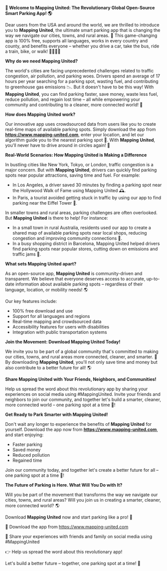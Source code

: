 **🚀 Welcome to Mapping United: The Revolutionary Global Open-Source Smart Parking App! 🌎**

Dear users from the USA and around the world, we are thrilled to introduce you to **Mapping United**, the ultimate smart parking app that is changing the way we navigate our cities, towns, and rural areas. 🌟 This game-changing app is 100% free, supports all languages, works in every country and county, and benefits everyone – whether you drive a car, take the bus, ride a train, bike, or walk! 🚴‍♂️🚌🚂

**Why do we need Mapping United?**

The world's cities are facing unprecedented challenges related to traffic congestion, air pollution, and parking woes. Drivers spend an average of 17 hours per year searching for a parking spot, wasting fuel, and contributing to greenhouse gas emissions 📉. But it doesn't have to be this way! With **Mapping United**, you can find parking faster, save money, waste less fuel, reduce pollution, and regain lost time – all while empowering your community and contributing to a cleaner, more connected world! 🌟

**How does Mapping United work?**

Our innovative app uses crowdsourced data from users like you to create real-time maps of available parking spots. Simply download the app from **https://www.mapping-united.com**, enter your location, and let our algorithm guide you to the nearest parking spot 📍. With **Mapping United**, you'll never have to drive around in circles again! 🚗

**Real-World Scenarios: How Mapping United is Making a Difference**

In bustling cities like New York, Tokyo, or London, traffic congestion is a major concern. But with **Mapping United**, drivers can quickly find parking spots near popular attractions, saving time and fuel. For example:

* In Los Angeles, a driver saved 30 minutes by finding a parking spot near the Hollywood Walk of Fame using Mapping United 🕰️.
* In Paris, a tourist avoided getting stuck in traffic by using our app to find parking near the Eiffel Tower 🗼️.

In smaller towns and rural areas, parking challenges are often overlooked. But **Mapping United** is there to help! For instance:

* In a small town in rural Australia, residents used our app to create a shared map of available parking spots near local shops, reducing congestion and improving community connections 💬.
* In a busy shopping district in Barcelona, Mapping United helped drivers find parking spots near popular stores, cutting down on emissions and traffic jams 🚀.

**What sets Mapping United apart?**

As an open-source app, **Mapping United** is community-driven and transparent. We believe that everyone deserves access to accurate, up-to-date information about available parking spots – regardless of their language, location, or mobility needs! 🌎

Our key features include:

* 100% free download and use
* Support for all languages and regions
* Real-time mapping and crowdsourced data
* Accessibility features for users with disabilities
* Integration with public transportation systems

**Join the Movement: Download Mapping United Today!**

We invite you to be part of a global community that's committed to making our cities, towns, and rural areas more connected, cleaner, and smarter. 🌟 By downloading **Mapping United**, you'll not only save time and money but also contribute to a better future for all! 🌎

**Share Mapping United with Your Friends, Neighbors, and Communities!**

Help us spread the word about this revolutionary app by sharing your experiences on social media using #MappingUnited. Invite your friends and neighbors to join our community, and together let's build a smarter, cleaner, more connected world – one parking spot at a time 🌟!

**Get Ready to Park Smarter with Mapping United!**

Don't wait any longer to experience the benefits of **Mapping United** for yourself. Download the app now from **https://www.mapping-united.com**, and start enjoying:

* Faster parking
* Saved money
* Reduced pollution
* Regained time

Join our community today, and together let's create a better future for all – one parking spot at a time 🌟!

**The Future of Parking is Here. What Will You Do with It?**

Will you be part of the movement that transforms the way we navigate our cities, towns, and rural areas? Will you join us in creating a smarter, cleaner, more connected world? 🌎

Download **Mapping United** now and start parking like a pro! 🚀

📲 Download the app from https://www.mapping-united.com

💬 Share your experiences with friends and family on social media using #MappingUnited

👉 Help us spread the word about this revolutionary app!

Let's build a better future – together, one parking spot at a time! 🌟